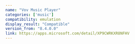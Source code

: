 ```yaml
---
name: "Vov Music Player"
categories: ['music']
compatibility: emulation
display_result: "Compatible"
version_from: "8.4.0.0"
link: https://apps.microsoft.com/detail/XP9CWRKXR8NFHV
---
```

